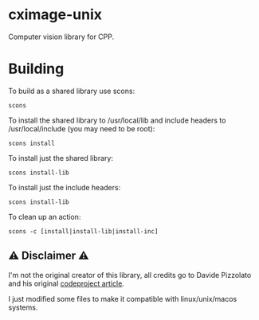 # cximage-unix

Computer vision library for CPP.

# Building

To build as a shared library use scons:

```shell
scons
```

To install the shared library to /usr/local/lib and include headers to /usr/local/include (you may need to be root):

```shell
scons install
```

To install just the shared library:

```shell
scons install-lib
```

To install just the include headers:

```shell
scons install-lib
```

To clean up an action:

```shell
scons -c [install|install-lib|install-inc]
```

## ⚠️ Disclaimer ⚠️

I'm not the original creator of this library, all credits go to Davide Pizzolato and his original [codeproject article](https://www.codeproject.com/Articles/1300/CxImage).

I just modified some files to make it compatible with linux/unix/macos systems.
